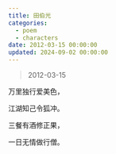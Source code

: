 ```yaml
---
title: 田伯光
categories:
  - poem
  - characters
date: 2012-03-15 00:00:00
updated: 2024-09-02 00:00:00
---
```


> 2012-03-15

万里独行爱美色，

江湖知己令狐冲。

三餐有酒修正果，

一日无情做行僧。
